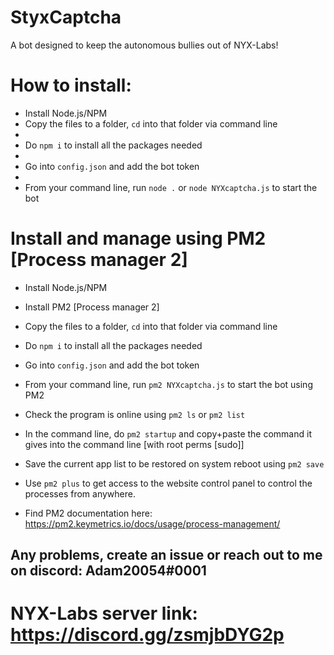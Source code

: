 # StyxCaptcha
A bot designed to keep the autonomous bullies out of NYX-Labs!

# How to install:

- Install Node.js/NPM
- Copy the files to a folder, `cd` into that folder via command line
- 
- Do `npm i` to install all the packages needed
- 
- Go into `config.json` and add the bot token
- 
- From your command line, run `node .` or `node NYXcaptcha.js` to start the bot


# Install and manage using PM2 [Process manager 2]

- Install Node.js/NPM
- Install PM2 [Process manager 2]

- Copy the files to a folder, `cd` into that folder via command line

- Do `npm i` to install all the packages needed

- Go into `config.json` and add the bot token

- From your command line, run `pm2 NYXcaptcha.js` to start the bot using PM2

- Check the program is online using `pm2 ls` or `pm2 list`

- In the command line, do `pm2 startup` and copy+paste the command it gives into the command line [with root perms [sudo]]

- Save the current app list to be restored on system reboot using `pm2 save`

- Use `pm2 plus` to get access to the website control panel to control the processes from anywhere.

- Find PM2 documentation here: https://pm2.keymetrics.io/docs/usage/process-management/



## Any problems, create an issue or reach out to me on discord: Adam20054#0001

# NYX-Labs server link: https://discord.gg/zsmjbDYG2p


